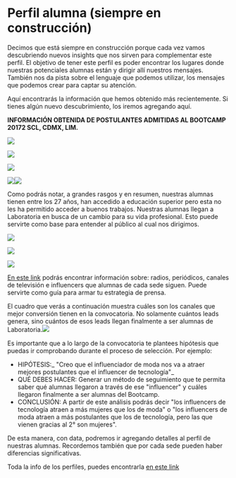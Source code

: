 # Perfil alumna \(siempre en construcción\)

Decimos que está siempre en construcción porque cada vez vamos descubriendo nuevos insights que nos sirven para complementar este perfil. El objetivo de tener este perfil es poder encontrar los lugares donde nuestras potenciales alumnas están y dirigir allí nuestros mensajes. También nos da pista sobre el lenguaje que podemos utilizar, los mensajes que podemos crear para captar su atención.

Aquí encontrarás la información que hemos obtenido más recientemente. Si tienes algún nuevo descubrimiento, los iremos agregando aquí.

**INFORMACIÓN OBTENIDA DE POSTULANTES ADMITIDAS AL BOOTCAMP 20172 SCL, CDMX, LIM.**

![](/assets/edad.png)

![](/assets/EDUCACION---grados.png)

![](/assets/EDUCACION---campos-de-estudios.png)

![](/assets/EMPLEO---situacion.png)![](/assets/EMPLEO---en-que-trabajan.png)

Como podrás notar, a grandes rasgos y en resumen, nuestras alumnas tienen entre los 27 años, han accedido a educación superior pero esta no les ha permitido acceder a buenos trabajos. Nuestras alumnas llegan a Laboratoria en busca de un cambio para su vida profesional. Esto puede servirte como base para entender al público al cual nos dirigimos.

![](/assets/por-que-postulo-a-laboratoria.png)

![](/assets/uso-de-rrss.png)

![](/assets/uso-de-medios-de-comunicacion-tradicional.png)

[En este link](https://docs.google.com/spreadsheets/d/1XyFMxHlN2lxi5lXSSx69nLUFcuupsQWaJbTrqAa-gC8/edit?pli=1#gid=0) podrás encontrar información sobre: radios, periódicos, canales de televisión e influencers que alumnas de cada sede siguen. Puede servirte como guía para armar tu estrategia de prensa.

El cuadro que verás a continuación muestra cuáles son los canales que mejor conversión tienen en la convocatoria. No solamente cuántos leads genera, sino cuántos de esos leads llegan finalmente a ser alumnas de Laboratoria.![](/assets/conversion-por-canales.png)

Es importante que a lo largo de la convocatoria te plantees hipótesis que puedas ir comprobando durante el proceso de selección. Por ejemplo:

* HIPÓTESIS:_ "Creo que el influenciador de moda nos va a atraer mejores postulantes que el influencer de tecnología"_
* QUÉ DEBES HACER: Generar un método de seguimiento que te permita saber qué alumnas llegaron a través de ese "influencer" y cuáles llegaron finalmente a ser alumnas del Bootcamp.
* CONCLUSIÓN: A partir de este análisis podrás decir "los influencers de tecnología atraen a más mujeres que los de moda" o "los influencers de moda atraen a más postulantes que los de tecnología, pero las que vienen gracias al 2° son mujeres".

De esta manera, con data, podremos ir agregando detalles al perfil de nuestras alumnas. Recordemos también que por cada sede pueden haber diferencias significativas.

Toda la info de los perfiles, puedes encontrarla [en este link](https://docs.google.com/spreadsheets/d/19x_FJqY2r6bKFCwK98c-SAvm7Q2hXB3FUYQKZt2I3II/edit#gid=1664509933)

